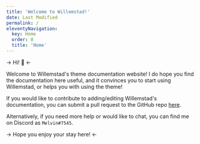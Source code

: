 ```yaml
---
title: 'Welcome to Willemstad!'
date: Last Modified 
permalink: /
eleventyNavigation:
  key: Home
  order: 0
  title: 'Home'
---
```

-> Hi! 👋 <-

Welcome to Willemstad's theme documentation website! I do hope you find the documentation here useful, and it convinces you to start using Willemstad, or helps you with using the theme!

If you would like to contribute to adding/editing Willemstad's documentation, you can submit a pull request to the GitHub repo [here](https://github.com/tingmelvin/docs-willemstad).

Alternatively, if you need more help or would like to chat, you can find me on Discord as `Melvin#7545`.

-> Hope you enjoy your stay here! <-


